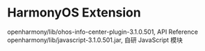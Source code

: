 # HarmonyOS Extension

openharmony/lib/ohos-info-center-plugin-3.1.0.501, API Reference
openharmony/lib/javascript-3.1.0.501.jar, 自研 JavaScript 模块

